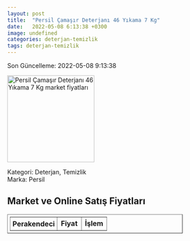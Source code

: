 ```yaml
---
layout: post
title:  "Persil Çamaşır Deterjanı 46 Yıkama 7 Kg"
date:   2022-05-08 6:13:38 +0300
image: undefined
categories: deterjan-temizlik
tags: deterjan-temizlik
---
```


Son Güncelleme: 2022-05-08 9:13:38

<img src="undefined" width="200" alt="Persil Çamaşır Deterjanı 46 Yıkama 7 Kg market fiyatları" />

Kategori: Deterjan, Temizlik
<br />
Marka: Persil

<h2>Market ve Online Satış Fiyatları</h2>

<table border="1" style="padding: 5px;width:80%;">
  <tr>
    <td style="padding: 5px;"><strong>Perakendeci</strong></td>
    <td><strong>Fiyat</strong></td>
    <td><strong>İşlem</strong></td>
  </tr>
  
</table>
